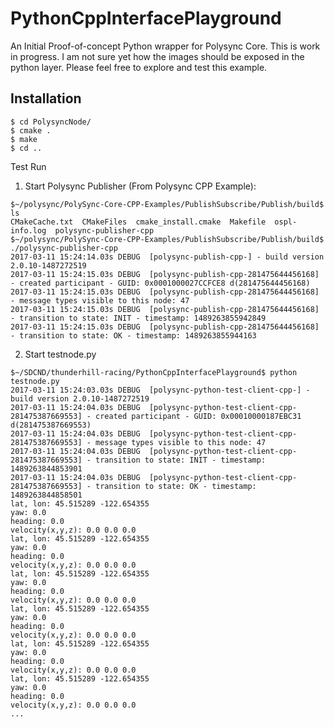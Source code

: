 # PythonCppInterfacePlayground

An Initial Proof-of-concept Python wrapper for Polysync Core.  This is work in progress.  I am not sure yet how the images should be exposed in the python layer.  Please feel free to explore and test this example.

## Installation

```
$ cd PolysyncNode/
$ cmake .
$ make
$ cd ..
```
Test Run

1. Start Polysync Publisher (From Polysync CPP Example):
```
$~/polysync/PolySync-Core-CPP-Examples/PublishSubscribe/Publish/build$ ls
CMakeCache.txt  CMakeFiles  cmake_install.cmake  Makefile  ospl-info.log  polysync-publisher-cpp
$~/polysync/PolySync-Core-CPP-Examples/PublishSubscribe/Publish/build$ ./polysync-publisher-cpp 
2017-03-11 15:24:14.03s DEBUG  [polysync-publish-cpp-] - build version 2.0.10-1487272519
2017-03-11 15:24:15.03s DEBUG  [polysync-publish-cpp-281475644456168] - created participant - GUID: 0x0001000027CCFCE8 d(281475644456168)
2017-03-11 15:24:15.03s DEBUG  [polysync-publish-cpp-281475644456168] - message types visible to this node: 47
2017-03-11 15:24:15.03s DEBUG  [polysync-publish-cpp-281475644456168] - transition to state: INIT - timestamp: 1489263855942849
2017-03-11 15:24:15.03s DEBUG  [polysync-publish-cpp-281475644456168] - transition to state: OK - timestamp: 1489263855944163
```

2. Start testnode.py
```
$~/SDCND/thunderhill-racing/PythonCppInterfacePlayground$ python testnode.py 
2017-03-11 15:24:03.03s DEBUG  [polysync-python-test-client-cpp-] - build version 2.0.10-1487272519
2017-03-11 15:24:04.03s DEBUG  [polysync-python-test-client-cpp-281475387669553] - created participant - GUID: 0x00010000187EBC31 d(281475387669553)
2017-03-11 15:24:04.03s DEBUG  [polysync-python-test-client-cpp-281475387669553] - message types visible to this node: 47
2017-03-11 15:24:04.03s DEBUG  [polysync-python-test-client-cpp-281475387669553] - transition to state: INIT - timestamp: 1489263844853901
2017-03-11 15:24:04.03s DEBUG  [polysync-python-test-client-cpp-281475387669553] - transition to state: OK - timestamp: 1489263844858501
lat, lon: 45.515289 -122.654355
yaw: 0.0
heading: 0.0
velocity(x,y,z): 0.0 0.0 0.0
lat, lon: 45.515289 -122.654355
yaw: 0.0
heading: 0.0
velocity(x,y,z): 0.0 0.0 0.0
lat, lon: 45.515289 -122.654355
yaw: 0.0
heading: 0.0
velocity(x,y,z): 0.0 0.0 0.0
lat, lon: 45.515289 -122.654355
yaw: 0.0
heading: 0.0
velocity(x,y,z): 0.0 0.0 0.0
lat, lon: 45.515289 -122.654355
yaw: 0.0
heading: 0.0
velocity(x,y,z): 0.0 0.0 0.0
lat, lon: 45.515289 -122.654355
yaw: 0.0
heading: 0.0
velocity(x,y,z): 0.0 0.0 0.0
...
```


